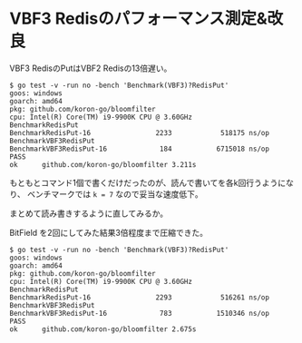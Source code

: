 # VBF3 Redisのパフォーマンス測定&改良

VBF3 RedisのPutはVBF2 Redisの13倍遅い。

```console
$ go test -v -run no -bench 'Benchmark(VBF3)?RedisPut'
goos: windows
goarch: amd64
pkg: github.com/koron-go/bloomfilter
cpu: Intel(R) Core(TM) i9-9900K CPU @ 3.60GHz
BenchmarkRedisPut
BenchmarkRedisPut-16                2233            518175 ns/op
BenchmarkVBF3RedisPut
BenchmarkVBF3RedisPut-16             184           6715018 ns/op
PASS
ok      github.com/koron-go/bloomfilter 3.211s
```

もともとコマンド1個で書くだけだったのが、読んで書いてを各k回行うようになり、
ベンチマークでは `k = 7` なので妥当な速度低下。

まとめて読み書きするように直してみるか。

BitField を2回にしてみた結果3倍程度まで圧縮できた。

```console
$ go test -v -run no -bench 'Benchmark(VBF3)?RedisPut'
goos: windows
goarch: amd64
pkg: github.com/koron-go/bloomfilter
cpu: Intel(R) Core(TM) i9-9900K CPU @ 3.60GHz
BenchmarkRedisPut
BenchmarkRedisPut-16                2293            516261 ns/op
BenchmarkVBF3RedisPut
BenchmarkVBF3RedisPut-16             783           1510346 ns/op
PASS
ok      github.com/koron-go/bloomfilter 2.675s
```
